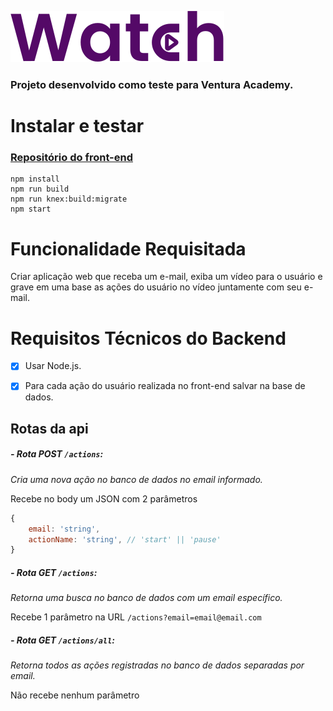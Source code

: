 ![Logo](https://github.com/FelipeDecome/ventura-academy-test/blob/master/src/assets/images/Logo.svg)

### Projeto desenvolvido como teste para Ventura Academy. 

# Instalar e testar

### [Repositório do front-end](https://github.com/FelipeDecome/ventura-academy-test)

```console
npm install
npm run build
npm run knex:build:migrate
npm start
```
# Funcionalidade Requisitada

Criar aplicação web que receba um e-mail, exiba um vídeo para o usuário e grave em uma
base as ações do usuário no vídeo juntamente com seu e-mail.

# Requisitos Técnicos do Backend

- [x] Usar Node.js.
- [x] Para cada ação do usuário realizada no front-end salvar na base de dados.


## Rotas da api

##### - Rota **POST** `/actions`:
*Cria uma nova ação no banco de dados no email informado.*

Recebe no body um JSON com 2 parâmetros
```javascript
{
    email: 'string',
    actionName: 'string', // 'start' || 'pause'
}
```

##### - Rota **GET** `/actions`:
*Retorna uma busca no banco de dados com um email específico.*

Recebe 1 parâmetro na URL
`/actions?email=email@email.com`


##### - Rota **GET** `/actions/all`:
*Retorna todos as ações registradas no banco de dados separadas por email.*

Não recebe nenhum parâmetro

